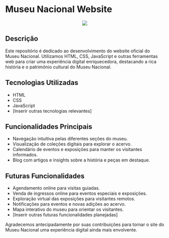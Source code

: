# Museu Nacional Website

<div align="center">
<img src="https://github.com/UlloaJr/museu-nacional/assets/108245001/a946d40c-1ef0-4ff6-92be-887abc2d9926" />
</div>

## Descrição

Este repositório é dedicado ao desenvolvimento do website oficial do Museu Nacional. Utilizamos HTML, CSS, JavaScript e outras ferramentas web para criar uma experiência digital enriquecedora, destacando a rica história e o patrimônio cultural do Museu Nacional.

## Tecnologias Utilizadas

- HTML
- CSS
- JavaScript
- [Inserir outras tecnologias relevantes]

## Funcionalidades Principais

- Navegação intuitiva pelas diferentes seções do museu.
- Visualização de coleções digitais para explorar o acervo.
- Calendário de eventos e exposições para manter os visitantes informados.
- Blog com artigos e insights sobre a história e peças em destaque.

## Futuras Funcionalidades

- Agendamento online para visitas guiadas.
- Venda de ingressos online para eventos especiais e exposições.
- Exploração virtual das exposições para visitantes remotos.
- Notificações para eventos e novas adições ao acervo.
- Mapa interativo do museu para orientar os visitantes.
- [Inserir outras futuras funcionalidades planejadas]

Agradecemos antecipadamente por suas contribuições para tornar o site do Museu Nacional uma experiência digital ainda mais envolvente.


